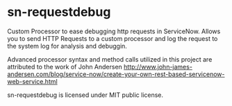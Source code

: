 sn-requestdebug
===============

Custom Processor to ease debugging http requests in ServiceNow. Allows you to send HTTP Requests to a custom processor and log the request to the system log for analysis and debuggin.


Advanced processor syntax and method calls utilized in this project are attributed to the work of John Andersen http://www.john-james-andersen.com/blog/service-now/create-your-own-rest-based-servicenow-web-service.html


sn-requestdebug is licensed under MIT public license.
